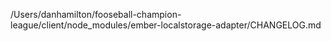 /Users/danhamilton/fooseball-champion-league/client/node_modules/ember-localstorage-adapter/CHANGELOG.md